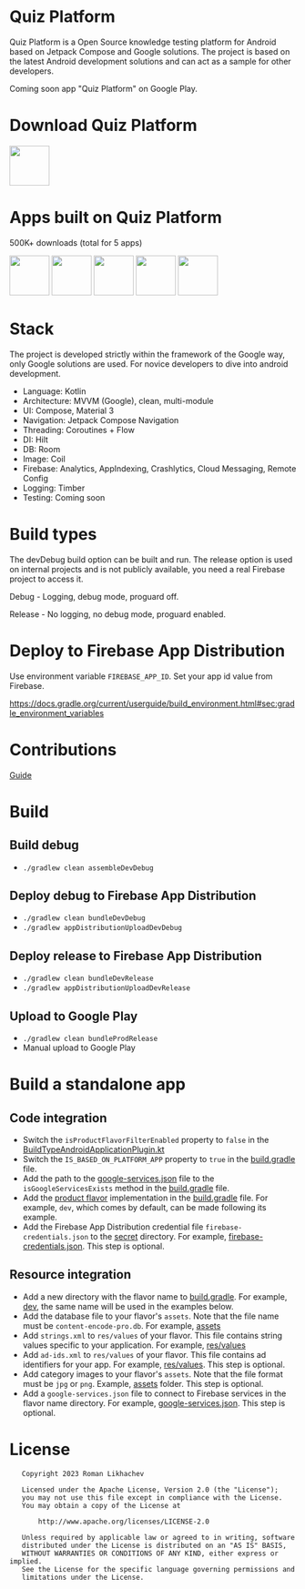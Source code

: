 Quiz Platform
=============

Quiz Platform is a Open Source knowledge testing platform for Android based on Jetpack Compose and
Google solutions. The project is based on the latest Android development solutions and can act as a
sample for other developers.

Coming soon app "Quiz Platform" on Google Play.

# Download Quiz Platform

<a href="https://play.google.com/store/apps/details?id=com.yugyd.quiz"><img src="https://play.google.com/intl/en_us/badges/static/images/badges/en_badge_web_generic.png" height="70"></a>

# Apps built on Quiz Platform

500K+ downloads (total for 5 apps)

<a href="https://play.google.com/store/apps/details?id=com.yugyd.biologyquiz"><img src="https://play.google.com/intl/en_us/badges/static/images/badges/en_badge_web_generic.png" height="70"></a>
<a href="https://play.google.com/store/apps/details?id=com.yugyd.russianhistoryquiz"><img src="https://play.google.com/intl/en_us/badges/static/images/badges/en_badge_web_generic.png" height="70"></a>
<a href="https://play.google.com/store/apps/details?id=com.yugyd.sociologyquiz"><img src="https://play.google.com/intl/en_us/badges/static/images/badges/en_badge_web_generic.png" height="70"></a>
<a href="https://play.google.com/store/apps/details?id=com.yugyd.geographyquiz"><img src="https://play.google.com/intl/en_us/badges/static/images/badges/en_badge_web_generic.png" height="70"></a>
<a href="https://play.google.com/store/apps/details?id=com.yugyd.russianlanguagequiz"><img src="https://play.google.com/intl/en_us/badges/static/images/badges/en_badge_web_generic.png" height="70"></a>

# Stack

The project is developed strictly within the framework of the Google way, only Google solutions are
used. For novice developers to dive into android development.

* Language: Kotlin
* Architecture: MVVM (Google), clean, multi-module
* UI: Compose, Material 3
* Navigation: Jetpack Compose Navigation
* Threading: Coroutines + Flow
* DI: Hilt
* DB: Room
* Image: Coil
* Firebase: Analytics, AppIndexing, Crashlytics, Cloud Messaging, Remote Config
* Logging: Timber
* Testing: Coming soon

# Build types

The devDebug build option can be built and run. The release option is used on internal projects and
is not publicly available, you need a real Firebase project to access it.

Debug - Logging, debug mode, proguard off.

Release - No logging, no debug mode, proguard enabled.

# Deploy to Firebase App Distribution

Use environment variable `FIREBASE_APP_ID`. Set your app id value from Firebase.

https://docs.gradle.org/current/userguide/build_environment.html#sec:gradle_environment_variables

# Contributions

[Guide](docs/CONTRIBUTION.md)

# Build

## Build debug

- `./gradlew clean assembleDevDebug`

## Deploy debug to Firebase App Distribution

- `./gradlew clean bundleDevDebug`
- `./gradlew appDistributionUploadDevDebug`

## Deploy release to Firebase App Distribution

- `./gradlew clean bundleDevRelease`
- `./gradlew appDistributionUploadDevRelease`

## Upload to Google Play

- `./gradlew clean bundleProdRelease`
- Manual upload to Google Play

# Build a standalone app

## Code integration

* Switch the `isProductFlavorFilterEnabled` property to `false` in the
  [BuildTypeAndroidApplicationPlugin.kt](build-logic/convention/src/main/kotlin/com/yugyd/buildlogic/convention/buildtype/BuildTypeAndroidApplicationPlugin.kt)
* Switch the `IS_BASED_ON_PLATFORM_APP` property to `true` in the [build.gradle](app/build.gradle)
  file.
* Add the path to the [google-services.json](app/src/dev/google-services.json) file to
  the `isGoogleServicesExists` method in the [build.gradle](app/build.gradle) file.
* Add the [product flavor](https://developer.android.com/build/build-variants#product-flavors)
  implementation in the [build.gradle](app/build.gradle) file. For example, `dev`, which comes by
  default, can be made following its example.
* Add the Firebase App Distribution credential file `firebase-credentials.json` to
  the [secret](secret) directory. For
  example, [firebase-credentials.json](secret/firebase-credentials.json). This step is optional.

## Resource integration

* Add a new directory with the flavor name to [build.gradle](app/src). For
  example, [dev](app/src/dev), the same name will be used in the examples below.
* Add the database file to your flavor's `assets`. Note that the file name must
  be `content-encode-pro.db`. For example, [assets](app/src/dev/assets/content-encode-pro.db)
* Add `strings.xml` to `res/values` of your flavor. This file contains string values specific to
  your application. For example, [res/values](app/src/dev/res/values/strings.xml)
* Add `ad-ids.xml` to `res/values` of your flavor. This file contains ad identifiers for your app.
  For example, [res/values](app/src/dev/res/values/strings.xml). This step is optional.
* Add category images to your flavor's `assets`. Note that the file format must be `jpg` or `png`.
  Example, [assets](app/src/dev/assets/) folder. This step is optional.
* Add a `google-services.json` file to connect to Firebase services in the flavor name directory.
  For example, [google-services.json](app/src/dev/google-services.json). This step is optional.

# License

```
   Copyright 2023 Roman Likhachev

   Licensed under the Apache License, Version 2.0 (the "License");
   you may not use this file except in compliance with the License.
   You may obtain a copy of the License at

       http://www.apache.org/licenses/LICENSE-2.0

   Unless required by applicable law or agreed to in writing, software
   distributed under the License is distributed on an "AS IS" BASIS,
   WITHOUT WARRANTIES OR CONDITIONS OF ANY KIND, either express or implied.
   See the License for the specific language governing permissions and
   limitations under the License.
```
